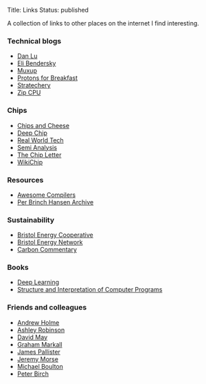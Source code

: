 Title: Links
Status: published

A collection of links to other places on the internet I find interesting.

### Technical blogs

- [Dan Lu](https://danluu.com)
- [Eli Bendersky](https://eli.thegreenplace.net)
- [Muxup](https://muxup.com)
- [Protons for Breakfast](https://protonsforbreakfast.wordpress.com)
- [Stratechery](https://stratechery.com)
- [Zip CPU](http://zipcpu.com)

### Chips

- [Chips and Cheese](https://chipsandcheese.com)
- [Deep Chip](http://deepchip.com)
- [Real World Tech](https://www.realworldtech.com)
- [Semi Analysis](https://www.semianalysis.com)
- [The Chip Letter](https://thechipletter.substack.com)
- [WikiChip](https://en.wikichip.org/wiki/WikiChip)

### Resources

- [Awesome Compilers](http://aalhour.com/awesome-compilers)
- [Per Brinch Hansen Archive](http://brinch-hansen.net)

### Sustainability

- [Bristol Energy Cooperative](https://bristolenergy.coop)
- [Bristol Energy Network](https://bristolenergynetwork.org)
- [Carbon Commentary](https://www.carboncommentary.com/blog)

### Books

- [Deep Learning](https://www.deeplearningbook.org/)
- [Structure and Interpretation of Computer Programs](https://mitp-content-server.mit.edu/books/content/sectbyfn/books_pres_0/6515/sicp.zip)

### Friends and colleagues

- [Andrew Holme](http://www.aholme.co.uk)
- [Ashley Robinson](http://www.ajrobinson.org)
- [David May](http://people.cs.bris.ac.uk/~dave)
- [Graham Markall](https://big-grey.co.uk)
- [James Pallister](http://www.jpallister.com)
- [Jeremy Morse](https://jmorse.net)
- [Michael Boulton](https://boulton.xyz)
- [Peter Birch](https://intuity.io)
